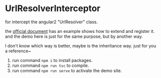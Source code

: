 # UrlResolverInterceptor
for intercept the angular2 "UrlResolver" class.

the [official document](http://a2.hubwiz.com/docs/ts/latest/api/compiler/UrlResolver-class.html) has an example shows how to extend and register it.
and the demo here is just for the same purpose, but by another way.

I don't know which way is better, maybe is the inheritance way. 
just for you a reference~

1. run command `npm i` to install packages.
1. run command `npm run tsc` to compile.
1. run command `npm run serve` to activate the demo site.

